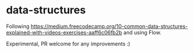 # data-structures

Following https://medium.freecodecamp.org/10-common-data-structures-explained-with-videos-exercises-aaff6c06fb2b and using Flow.

Experimental, PR welcome for any improvements :)
